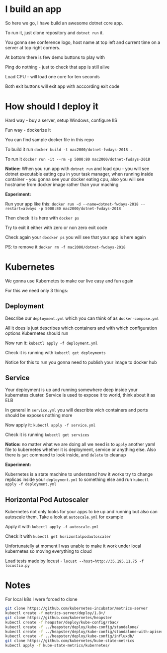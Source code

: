 # I build an app

So here we go, I have build an awesome dotnet core app.

To run it, just clone repository and `dotnet run` it.

You gonna see conference logo, host name at top left and current time on a server at top right corners.

At bottom there is few demo buttons to play with

Ping do nothing - just to check that app is still alive

Load CPU - will load one core for ten seconds

Both exit buttons will exit app with acccording exit code

# How should I deploy it

Hard way - buy a server, setup Windows, configure IIS

Fun way - dockerize it

You can find sample docker file in this repo

To build it run `docker build -t mac2000/dotnet-fwdays-2018 .`

To run it `docker run -it --rm -p 5000:80 mac2000/dotnet-fwdays-2018`

**Notice:** When you run app with `dotnet run` and load cpu - you will see dotnet executable eating cpu in your task manager, when running inside container - you gonna see your docker eating cpu, also you will see hostname from docker image rather than your maching

**Experiment:**

Run your app like this: `docker run -d --name=dotnet-fwdays-2018 --restart=always -p 5000:80 mac2000/dotnet-fwdays-2018`

Then check it is here with `docker ps`

Try to exit it either with zero or non zero exit code

Check again your `doccker ps` you will see that your app is here again

PS: to remove it `docker rm -f mac2000/dotnet-fwdays-2018`

# Kubernetes

We gonna use Kubernetes to make our live easy and fun again

For this we need only 3 things:

## Deployment

Describe our `deployment.yml` which you can think of as `docker-compose.yml`

All it does is just describes which containers and with which configuration options Kubernetes should run

Now run it: `kubectl apply -f deployment.yml`

Check it is running with `kubectl get deployments`

Notice for this to run you gonna need to publish your image to docker hub

## Service

Your deployment is up and running somewhere deep inside your kubernetes cluster. Service is used to expose it to world, think about it as ELB

In general in `service.yml` you will describte wich containers and ports should be exposes nothing more

Now apply it: `kubectl apply -f service.yml`

Check it is running `kubectl get services`

**Notice:** no matter what we are doing all we need is to `apply` another yaml file to kubernetes whether it is deployment, service or anything else. Also there is `get` command to look inside, and `delete` to cleanup

**Experiment:**

Kubernetes is a state machine to understand how it works try to change replicas inside your `deployment.yml` to something else and run `kubectl apply -f deployment.yml`

## Horizontal Pod Autoscaler

Kubernetes not only looks for your apps to be up and running but also can autoscale them. Take a look at `autoscale.yml` for example

Apply it with `kubectl apply -f autoscale.yml`

Check it with `kubectl get horizontalpodautoscaler`

Unfortunatelly at moment I was unable to make it work under local kubernetes so moving everything to cloud

Load tests made by locust - `locust --host=http://35.195.11.75 -f locustio.py`

# Notes

For local k8s I were forced to clone

```sh
git clone https://github.com/kubernetes-incubator/metrics-server
kubectl create -f metrics-server/deploy/1.8+/
git clone https://github.com/kubernetes/heapster
kubectl create -f heapster/deploy/kube-config/rbac/
kubectl create -f ../heapster/deploy/kube-config/standalone/
kubectl create -f ../heapster/deploy/kube-config/standalone-with-apiserver/
kubectl create -f ../heapster/deploy/kube-config/influxdb/
git clone https://github.com/kubernetes/kube-state-metrics
kubectl apply -f kube-state-metrics/kubernetes/
```

